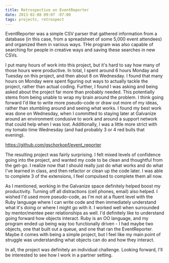 ```yaml
---
title: Retrospective on EventReporter
date: 2013-02-08 09:07 -07:00
tags: projects, retrospect
---
```


EventReporter was a simple CSV parser that gathered information from a database (in this case, from a spreadsheet of some 5,000 event attendees) and organized them in various ways. THe program was also capable of searching for people in creative ways and saving these searches in new CSVs.

I put many hours of work into this project, but it's hard to say how many of those hours were productive. In total, I spent around 6 hours Monday and Tuesday on this project, and then about 8 on Wednesday. I found that many hours on Monday were spent figuring out ways to actually tackle the project, rather than actual coding. Further, I found I was asking and being asked about the project far more than probably needed. This potentially stems from being unable to wrap my brain around the problem. I think going forward I'd like to write more pseudo-code or draw out more of my ideas, rather than stumbling around and seeing what works. I found my best work was done on Wednesday, when I committed to staying later at Galvanize around an environment condusive to work and around a support network that could help when I was lost. Additionally, I was a little more strict with my tomato time Wednesday (and had probably 3 or 4 red bulls that evening).

https://github.com/gschorkopf/event_reporter

The resulting project was fairly surprising. I felt mixed levels of confidence going into the project, and wanted my code to be clean and thoughtful from the get-go. I realize now that I should really just do what works and do what I've learned in class, and then refactor or clean up the code later. I was able to complete 3 of the extensions, I feel compulsed to complete them all now. 

As I mentioned, working in the Galvanize space definitely helped boost my productivity. Turning off all distractions (cell phones, email) also helped. I wished I'd used more pseudo-code, as I'm not at a fluent level with the Ruby language where I can write code and then immediately understand what it's doing or where I might go with it. I worked well when surrounded by mentor/mentee peer relationships as well. I'd definitely like to understand going forward how objects interact. Ruby is an OO language, and my program ended up being way too functionally driven - I had maybe two objects, one that built out a queue, and one that ran the EventReporter. Maybe it comes with being a simple project, but I feel like my main point of struggle was understanding what objects can do and how they interact.

In all, the project was definitely an individual challenge. Looking forward, I'll be interested to see how I work in a partner setting. 